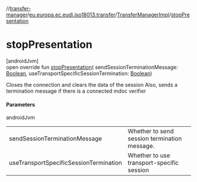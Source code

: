 //[transfer-manager](../../../index.md)/[eu.europa.ec.eudi.iso18013.transfer](../index.md)/[TransferManagerImpl](index.md)/[stopPresentation](stop-presentation.md)

# stopPresentation

[androidJvm]\
open override fun [stopPresentation](stop-presentation.md)(
sendSessionTerminationMessage: [Boolean](https://kotlinlang.org/api/latest/jvm/stdlib/kotlin/-boolean/index.html),
useTransportSpecificSessionTermination: [Boolean](https://kotlinlang.org/api/latest/jvm/stdlib/kotlin/-boolean/index.html))

Closes the connection and clears the data of the session Also, sends a termination message if there
is a connected mdoc verifier

#### Parameters

androidJvm

|                                        |                                              |
|----------------------------------------|----------------------------------------------|
| sendSessionTerminationMessage          | Whether to send session termination message. |
| useTransportSpecificSessionTermination | Whether to use transport-specific session    |
